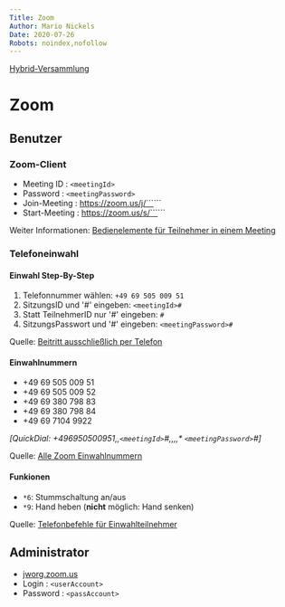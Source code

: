 ```yaml
---
Title: Zoom
Author: Mario Nickels
Date: 2020-07-26
Robots: noindex,nofollow
---
```


[Hybrid-Versammlung](../)

# Zoom

## Benutzer 

### Zoom-Client
- Meeting ID    :  ```<meetingId>```
- Password      :  ```<meetingPassword>```
- Join-Meeting  :  https://zoom.us/j/```<meetingId>```
- Start-Meeting :  https://zoom.us/s/```<meetingId>```

Weiter Informationen: [Bedienelemente für Teilnehmer in einem Meeting](https://support.zoom.us/hc/de/articles/200941109-Bedienelemente-f%C3%BCr-Teilnehmer-in-einem-Meeting)


### Telefoneinwahl 

#### Einwahl Step-By-Step 

1. Telefonnummer wählen: ```+49 69 505 009 51```
2. SitzungsID und '#' eingeben: ```<meetingId>#```
3. Statt TeilnehmerID nur '#' eingeben: ```#```
4. SitzungsPasswort und '#' eingeben: ```<meetingPassword>#```

Quelle: [Beitritt ausschließlich per Telefon](https://support.zoom.us/hc/de/articles/201362663-Beitritt-per-Telefon#telephoneonly)

#### Einwahlnummern
- +49 69 505 009 51
- +49 69 505 009 52
- +49 69 380 798 83
- +49 69 380 798 84
- +49 69 7104 9922

_[QuickDial: +496950500951,,```<meetingId>```#,,,,* ```<meetingPassword>```#]_

Quelle: [Alle Zoom Einwahlnummern](https://jworg.zoom.us/u/aduNzdgnY)

#### Funkionen
- ```*6```: Stummschaltung an/aus
- ```*9```: Hand heben (**nicht** möglich: Hand senken)
 
Quelle: [Telefonbefehle für Einwahlteilnehmer](https://support.zoom.us/hc/de/articles/201362663-Beitritt-per-Telefon#dtmftones)

## Administrator 
 
- [jworg.zoom.us](https://jworg.zoom.us/signin/)
- Login     :	```<userAccount>```
- Password  :	```<passAccount>```
 